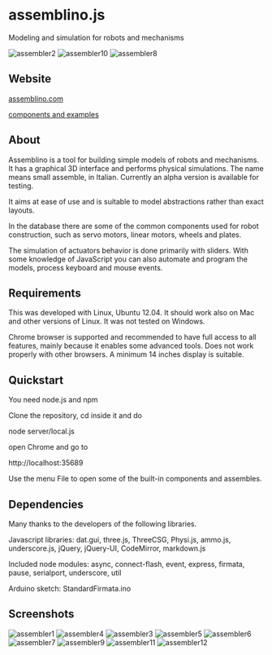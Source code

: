 assemblino.js
=============

Modeling and simulation for robots and mechanisms

![assembler2](https://f.cloud.github.com/assets/2943816/968190/a5841b48-0597-11e3-8d41-4656b6551f03.jpg)
![assembler10](https://f.cloud.github.com/assets/2943816/968198/a5ac74d0-0597-11e3-9b23-1bb454d81a17.jpg)
![assembler8](https://f.cloud.github.com/assets/2943816/968196/a59fc802-0597-11e3-8800-8f1c7d6f1675.jpg)

Website
-----------

[assemblino.com](http://assemblino.com)

[components and examples](http://assemblino.com/explorer.html)

About
-------------

Assemblino is a tool for building simple models of robots and mechanisms. It has a graphical 3D interface and performs physical simulations. The name means small assemble, in Italian. Currently an alpha version is available for testing.

It aims at ease of use and is suitable to model abstractions rather than exact layouts.

In the database there are some of the common components used for robot construction, such as servo motors, linear motors, wheels and plates.

The simulation of actuators behavior is done primarily with sliders. With some knowledge of JavaScript you can also automate and program the models, process keyboard and mouse events.

Requirements
------

This was developed with Linux, Ubuntu 12.04. It should work also on Mac and other versions of Linux. It was not tested on Windows.

Chrome browser is supported and recommended to have full access to all features, mainly because it enables some advanced tools. Does not work properly with other browsers. A minimum 14 inches display is suitable.

Quickstart
------

You need node.js and npm

Clone the repository, cd inside it and do

node server/local.js

open Chrome and go to

http://localhost:35689

Use the menu File to open some of the built-in components and assembles.

Dependencies
-------

Many thanks to the developers of the following libraries.

Javascript libraries:
dat.gui, three.js, ThreeCSG, Physi.js, ammo.js, underscore.js, jQuery, jQuery-UI, CodeMirror, markdown.js

Included node modules:
async, connect-flash,  event,  express,  firmata,  pause,  serialport,  underscore,  util

Arduino sketch:
StandardFirmata.ino

Screenshots
------------

![assembler1](https://f.cloud.github.com/assets/2943816/968189/a58371de-0597-11e3-9919-e2f2e633179a.jpg)
![assembler4](https://f.cloud.github.com/assets/2943816/968191/a58a6e1c-0597-11e3-9319-5a73c076c1db.jpg)
![assembler3](https://f.cloud.github.com/assets/2943816/968192/a58f1476-0597-11e3-8130-cb8e869bc307.jpg)
![assembler5](https://f.cloud.github.com/assets/2943816/968193/a592bd56-0597-11e3-9afd-816f90dff50d.jpg)
![assembler6](https://f.cloud.github.com/assets/2943816/968194/a59483e8-0597-11e3-9d3e-548f92092e67.jpg)
![assembler7](https://f.cloud.github.com/assets/2943816/968195/a59d1b84-0597-11e3-9661-adbcc0c6dea2.jpg)
![assembler9](https://f.cloud.github.com/assets/2943816/968197/a5a38014-0597-11e3-8ac3-c3ab4f88aeb2.jpg)
![assembler11](https://f.cloud.github.com/assets/2943816/968199/a5ae9030-0597-11e3-8e23-3b960e477e40.jpg)
![assembler12](https://f.cloud.github.com/assets/2943816/968200/a5b6bbc0-0597-11e3-8c32-a06a358ddcae.jpg)

